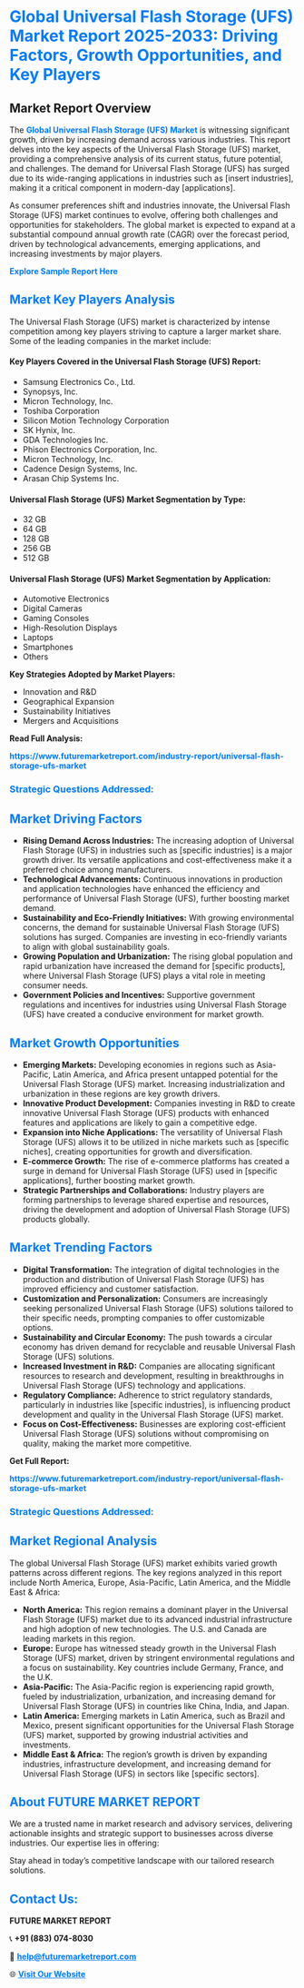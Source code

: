 <h1 style="color: #007BFF;">Global Universal Flash Storage (UFS) Market Report 2025-2033: Driving Factors, Growth Opportunities, and Key Players</h1>

<section id="overview">
<h2>Market Report Overview</h2>
<p>The <a href="https://www.futuremarketreport.com/industry-report/universal-flash-storage-ufs-market" style="color: #007BFF; text-decoration: none;"><strong>Global Universal Flash Storage (UFS) Market</strong></a> is witnessing significant growth, driven by increasing demand across various industries. This report delves into the key aspects of the Universal Flash Storage (UFS) market, providing a comprehensive analysis of its current status, future potential, and challenges. The demand for Universal Flash Storage (UFS) has surged due to its wide-ranging applications in industries such as [insert industries], making it a critical component in modern-day [applications].</p>
<p>As consumer preferences shift and industries innovate, the Universal Flash Storage (UFS) market continues to evolve, offering both challenges and opportunities for stakeholders. The global market is expected to expand at a substantial compound annual growth rate (CAGR) over the forecast period, driven by technological advancements, emerging applications, and increasing investments by major players.</p>
</section>

<section id="overview">
<p><a href="https://www.futuremarketreport.com/request-sample/reportId=75333" style="color: #007BFF; text-decoration: none;"><strong>Explore Sample Report Here</strong></a></p>
</section>

<section id="key-players">
<h2 style="color: #007BFF;">Market Key Players Analysis</h2>
<p>The Universal Flash Storage (UFS) market is characterized by intense competition among key players striving to capture a larger market share. Some of the leading companies in the market include:</p>
<h4>Key Players Covered in the Universal Flash Storage (UFS) Report:</h4>
<ul><li>Samsung Electronics Co., Ltd.</li><li>Synopsys, Inc.</li><li>Micron Technology, Inc.</li><li>Toshiba Corporation</li><li>Silicon Motion Technology Corporation</li><li>SK Hynix, Inc.</li><li>GDA Technologies Inc.</li><li>Phison Electronics Corporation, Inc.</li><li>Micron Technology, Inc.</li><li>Cadence Design Systems, Inc.</li><li>Arasan Chip Systems Inc.</li></ul>
<h4>Universal Flash Storage (UFS) Market Segmentation by Type:</h4>
<ul><li>32 GB</li><li>64 GB</li><li>128 GB</li><li>256 GB</li><li>512 GB</li></ul>

<h4>Universal Flash Storage (UFS) Market Segmentation by Application:</h4>
<ul><li>Automotive Electronics</li><li>Digital Cameras</li><li>Gaming Consoles</li><li>High-Resolution Displays</li><li>Laptops</li><li>Smartphones</li><li>Others</li></ul>
<p><strong>Key Strategies Adopted by Market Players:</strong></p>
<ul>
<li>Innovation and R&D</li>
<li>Geographical Expansion</li>
<li>Sustainability Initiatives</li>
<li>Mergers and Acquisitions</li>
</ul>
</section>

<section>
<p><strong>Read Full Analysis: </strong></p><a href="https://www.futuremarketreport.com/industry-report/universal-flash-storage-ufs-market" style="color: #007BFF; text-decoration: none;"><strong>https://www.futuremarketreport.com/industry-report/universal-flash-storage-ufs-market</strong></a>
<h3 style="color: #007BFF;">Strategic Questions Addressed:</h3>
</section>

<section id="driving-factors">
<h2 style="color: #007BFF;">Market Driving Factors</h2>
<ul>
<li><strong>Rising Demand Across Industries:</strong> The increasing adoption of Universal Flash Storage (UFS) in industries such as [specific industries] is a major growth driver. Its versatile applications and cost-effectiveness make it a preferred choice among manufacturers.</li>
<li><strong>Technological Advancements:</strong> Continuous innovations in production and application technologies have enhanced the efficiency and performance of Universal Flash Storage (UFS), further boosting market demand.</li>
<li><strong>Sustainability and Eco-Friendly Initiatives:</strong> With growing environmental concerns, the demand for sustainable Universal Flash Storage (UFS) solutions has surged. Companies are investing in eco-friendly variants to align with global sustainability goals.</li>
<li><strong>Growing Population and Urbanization:</strong> The rising global population and rapid urbanization have increased the demand for [specific products], where Universal Flash Storage (UFS) plays a vital role in meeting consumer needs.</li>
<li><strong>Government Policies and Incentives:</strong> Supportive government regulations and incentives for industries using Universal Flash Storage (UFS) have created a conducive environment for market growth.</li>
</ul>
</section>

<section id="growth-opportunities">
<h2 style="color: #007BFF;">Market Growth Opportunities</h2>
<ul>
<li><strong>Emerging Markets:</strong> Developing economies in regions such as Asia-Pacific, Latin America, and Africa present untapped potential for the Universal Flash Storage (UFS) market. Increasing industrialization and urbanization in these regions are key growth drivers.</li>
<li><strong>Innovative Product Development:</strong> Companies investing in R&D to create innovative Universal Flash Storage (UFS) products with enhanced features and applications are likely to gain a competitive edge.</li>
<li><strong>Expansion into Niche Applications:</strong> The versatility of Universal Flash Storage (UFS) allows it to be utilized in niche markets such as [specific niches], creating opportunities for growth and diversification.</li>
<li><strong>E-commerce Growth:</strong> The rise of e-commerce platforms has created a surge in demand for Universal Flash Storage (UFS) used in [specific applications], further boosting market growth.</li>
<li><strong>Strategic Partnerships and Collaborations:</strong> Industry players are forming partnerships to leverage shared expertise and resources, driving the development and adoption of Universal Flash Storage (UFS) products globally.</li>
</ul>
</section>

<section id="trending-factors">
<h2 style="color: #007BFF;">Market Trending Factors</h2>
<ul>
<li><strong>Digital Transformation:</strong> The integration of digital technologies in the production and distribution of Universal Flash Storage (UFS) has improved efficiency and customer satisfaction.</li>
<li><strong>Customization and Personalization:</strong> Consumers are increasingly seeking personalized Universal Flash Storage (UFS) solutions tailored to their specific needs, prompting companies to offer customizable options.</li>
<li><strong>Sustainability and Circular Economy:</strong> The push towards a circular economy has driven demand for recyclable and reusable Universal Flash Storage (UFS) solutions.</li>
<li><strong>Increased Investment in R&D:</strong> Companies are allocating significant resources to research and development, resulting in breakthroughs in Universal Flash Storage (UFS) technology and applications.</li>
<li><strong>Regulatory Compliance:</strong> Adherence to strict regulatory standards, particularly in industries like [specific industries], is influencing product development and quality in the Universal Flash Storage (UFS) market.</li>
<li><strong>Focus on Cost-Effectiveness:</strong> Businesses are exploring cost-efficient Universal Flash Storage (UFS) solutions without compromising on quality, making the market more competitive.</li>
</ul>
</section>

<section>
<p><strong>Get Full Report: </strong></p><a href="https://www.futuremarketreport.com/industry-report/universal-flash-storage-ufs-market" style="color: #007BFF; text-decoration: none;"><strong>https://www.futuremarketreport.com/industry-report/universal-flash-storage-ufs-market</strong></a>
<h3 style="color: #007BFF;">Strategic Questions Addressed:</h3>
</section>


<section id="regional-analysis">
<h2 style="color: #007BFF;">Market Regional Analysis</h2>
<p>The global Universal Flash Storage (UFS) market exhibits varied growth patterns across different regions. The key regions analyzed in this report include North America, Europe, Asia-Pacific, Latin America, and the Middle East & Africa:</p>
<ul>
<li><strong>North America:</strong> This region remains a dominant player in the Universal Flash Storage (UFS) market due to its advanced industrial infrastructure and high adoption of new technologies. The U.S. and Canada are leading markets in this region.</li>
<li><strong>Europe:</strong> Europe has witnessed steady growth in the Universal Flash Storage (UFS) market, driven by stringent environmental regulations and a focus on sustainability. Key countries include Germany, France, and the U.K.</li>
<li><strong>Asia-Pacific:</strong> The Asia-Pacific region is experiencing rapid growth, fueled by industrialization, urbanization, and increasing demand for Universal Flash Storage (UFS) in countries like China, India, and Japan.</li>
<li><strong>Latin America:</strong> Emerging markets in Latin America, such as Brazil and Mexico, present significant opportunities for the Universal Flash Storage (UFS) market, supported by growing industrial activities and investments.</li>
<li><strong>Middle East & Africa:</strong> The region’s growth is driven by expanding industries, infrastructure development, and increasing demand for Universal Flash Storage (UFS) in sectors like [specific sectors].</li>
</ul>
</section>

<footer>
<h2 style="color: #007BFF;">About FUTURE MARKET REPORT</h2>
<p>We are a trusted name in market research and advisory services, delivering actionable insights and strategic support to businesses across diverse industries. Our expertise lies in offering:</p>

<p>Stay ahead in today’s competitive landscape with our tailored research solutions.</p>

<h2 style="color: #007BFF;">Contact Us:</h2>
<p><strong>FUTURE MARKET REPORT</strong></p>
<p>📞 <strong>+91 (883) 074-8030</strong></p>
<p>📧 <strong><a href="mailto:help@futuremarketreport.com" style="color: #007BFF;">help@futuremarketreport.com</a></strong></p>
<p>🌐 <strong><a href="https://www.futuremarketreport.com/" style="color: #007BFF;">Visit Our Website</a></strong></p>
</footer>